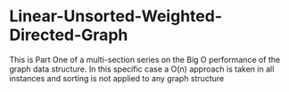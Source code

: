 # Linear-Unsorted-Weighted-Directed-Graph
This is Part One of a multi-section series on the Big O performance of the graph data structure. In this specific case a O(n) approach is taken in all instances and sorting is not applied to any graph structure
